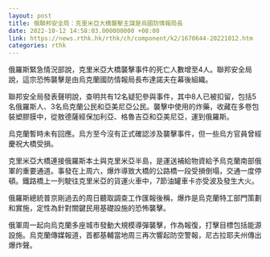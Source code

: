 ```yaml
---
layout: post
title: 俄聯邦安全局：克里米亞大橋襲擊主謀是烏國防情報局長
date: 2022-10-12 14:58:03.000000000 +08:00
link: https://news.rthk.hk/rthk/ch/component/k2/1670644-20221012.htm
categories: rthk
---
```


俄羅斯緊急情況部說，克里米亞大橋襲擊事件的死亡人數增至4人。聯邦安全局說，這宗恐怖襲擊是由烏克蘭國防情報局長布達諾夫在幕後組織。

聯邦安全局發表聲明說，查明共有12名疑犯參與事件，其中8人已被扣留，包括5名俄羅斯人、3名烏克蘭公民和亞美尼亞公民。襲擊中使用的炸藥，收藏在多卷包裝塑膠膜中，從敖德薩經保加利亞、格魯吉亞和亞美尼亞，運到俄羅斯。

烏克蘭暫時未有回應。烏方至今沒有正式確認涉及襲擊事件，但一些烏方官員曾經慶祝大橋受損。

克里米亞大橋連接俄羅斯本土與克里米亞半島，是運送補給物資給予烏克蘭南部俄軍的重要通道。事發在上周六，爆炸導致大橋的公路橋一段受損倒塌，交通一度停頓。鐵路橋上一列駛往克里米亞的貨運火車中，7節油罐車卡亦受波及發生大火。

俄羅斯總統普京剛過去的周日聽取調查工作匯報後稱，爆炸是烏克蘭特工部門策劃和實施，定性為針對關鍵民用基礎設施的恐怖襲擊。

俄軍周一起向烏克蘭多座城市發動大規模導彈襲擊，作為報復，打擊目標包括能源設施。烏克蘭傳媒報道，首都基輔當地周三再次響起防空警報，尼古拉耶夫州傳出爆炸聲。
